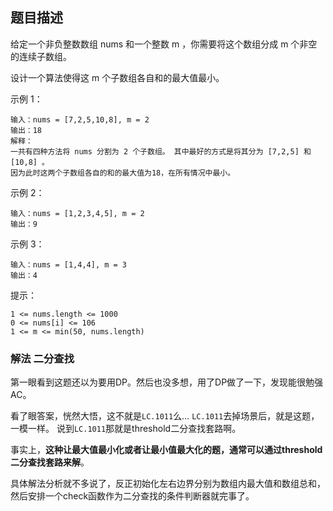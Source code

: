 ## 题目描述
给定一个非负整数数组 nums 和一个整数 m ，你需要将这个数组分成 m 个非空的连续子数组。

设计一个算法使得这 m 个子数组各自和的最大值最小。

示例 1：
```
输入：nums = [7,2,5,10,8], m = 2
输出：18
解释：
一共有四种方法将 nums 分割为 2 个子数组。 其中最好的方式是将其分为 [7,2,5] 和 [10,8] 。
因为此时这两个子数组各自的和的最大值为18，在所有情况中最小。
```
示例 2：
```
输入：nums = [1,2,3,4,5], m = 2
输出：9
```
示例 3：
```
输入：nums = [1,4,4], m = 3
输出：4
```

提示：
```
1 <= nums.length <= 1000
0 <= nums[i] <= 106
1 <= m <= min(50, nums.length)
```

### 解法 二分查找
第一眼看到这题还以为要用DP。然后也没多想，用了DP做了一下，发现能很勉强AC。

看了眼答案，恍然大悟，这不就是`LC.1011`么…
`LC.1011`去掉场景后，就是这题，一模一样。
说到`LC.1011`那就是threshold二分查找套路啊。

事实上，**这种让最大值最小化或者让最小值最大化的题，通常可以通过threshold二分查找套路来解**。

具体解法分析就不多说了，反正初始化左右边界分别为数组内最大值和数组总和，
然后安排一个check函数作为二分查找的条件判断器就完事了。